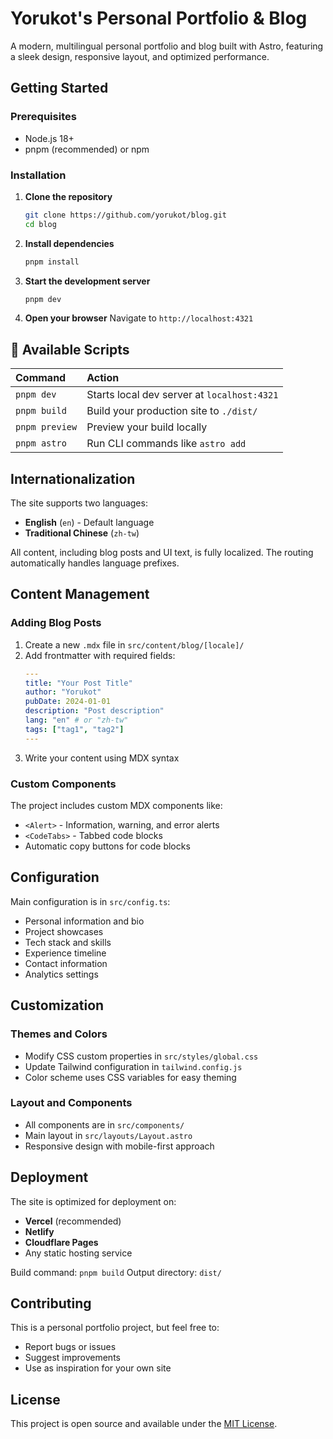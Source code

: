 # Yorukot's Personal Portfolio & Blog

A modern, multilingual personal portfolio and blog built with Astro, featuring a sleek design, responsive layout, and optimized performance.

## Getting Started

### Prerequisites

- Node.js 18+ 
- pnpm (recommended) or npm

### Installation

1. **Clone the repository**
   ```bash
   git clone https://github.com/yorukot/blog.git
   cd blog
   ```

2. **Install dependencies**
   ```bash
   pnpm install
   ```

3. **Start the development server**
   ```bash
   pnpm dev
   ```

4. **Open your browser**
   Navigate to `http://localhost:4321`

## 📜 Available Scripts

| Command         | Action                                      |
| :-------------- | :------------------------------------------ |
| `pnpm dev`      | Starts local dev server at `localhost:4321` |
| `pnpm build`    | Build your production site to `./dist/`     |
| `pnpm preview`  | Preview your build locally                   |
| `pnpm astro`    | Run CLI commands like `astro add`           |

## Internationalization

The site supports two languages:
- **English** (`en`) - Default language
- **Traditional Chinese** (`zh-tw`)

All content, including blog posts and UI text, is fully localized. The routing automatically handles language prefixes.

## Content Management

### Adding Blog Posts

1. Create a new `.mdx` file in `src/content/blog/[locale]/`
2. Add frontmatter with required fields:
   ```yaml
   ---
   title: "Your Post Title"
   author: "Yorukot"
   pubDate: 2024-01-01
   description: "Post description"
   lang: "en" # or "zh-tw"
   tags: ["tag1", "tag2"]
   ---
   ```
3. Write your content using MDX syntax

### Custom Components

The project includes custom MDX components like:
- `<Alert>` - Information, warning, and error alerts
- `<CodeTabs>` - Tabbed code blocks
- Automatic copy buttons for code blocks

## Configuration

Main configuration is in `src/config.ts`:
- Personal information and bio
- Project showcases  
- Tech stack and skills
- Experience timeline
- Contact information
- Analytics settings

## Customization

### Themes and Colors
- Modify CSS custom properties in `src/styles/global.css`
- Update Tailwind configuration in `tailwind.config.js`
- Color scheme uses CSS variables for easy theming

### Layout and Components
- All components are in `src/components/`
- Main layout in `src/layouts/Layout.astro`
- Responsive design with mobile-first approach

## Deployment

The site is optimized for deployment on:
- **Vercel** (recommended)
- **Netlify** 
- **Cloudflare Pages**
- Any static hosting service

Build command: `pnpm build`
Output directory: `dist/`

## Contributing

This is a personal portfolio project, but feel free to:
- Report bugs or issues
- Suggest improvements
- Use as inspiration for your own site

## License

This project is open source and available under the [MIT License](LICENSE).

